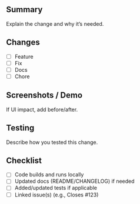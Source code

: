 ## Summary
Explain the change and why it’s needed.

## Changes
- [ ] Feature
- [ ] Fix
- [ ] Docs
- [ ] Chore

## Screenshots / Demo
If UI impact, add before/after.

## Testing
Describe how you tested this change.

## Checklist
- [ ] Code builds and runs locally
- [ ] Updated docs (README/CHANGELOG) if needed
- [ ] Added/updated tests if applicable
- [ ] Linked issue(s) (e.g., Closes #123)
